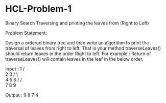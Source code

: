 # HCL-Problem-1
Binary Search Traversing and printing the leaves from (Right to Left)

Problem Statement:

Design a  ordered binary tree and then write an algorithm to print the traversal of leaves from right to left. 
That is your method traverseLeaves() should return leaves in the order Right to left. For example :
Return of traverseLeaves() will contain   leaves in the leaf in the below order.

Input :
        1
       /  \
      2    3
     / \    \
    4   5    6
        /   / \
       7    8  9
       
Output : 9 8 7 4
       
